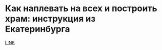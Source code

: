 # Как наплевать на всех и построить храм: инструкция из Екатеринбурга



[LINK](https://varlamov.ru/2260113.html)